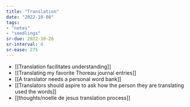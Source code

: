 ```yaml
---
title: "Translation"
date: "2022-10-08"
tags:
- "notes"
- "seedlings"
sr-due: 2022-10-26
sr-interval: 4
sr-ease: 275
---
```


- [[Translation facilitates understanding]]
- [[Translating my favorite Thoreau journal entries]]
- [[A translator needs a personal word bank]]
- [[Translators should aspire to ask how the person they are translating used the words]]
- [[thoughts/noelle de jesus translation process]]